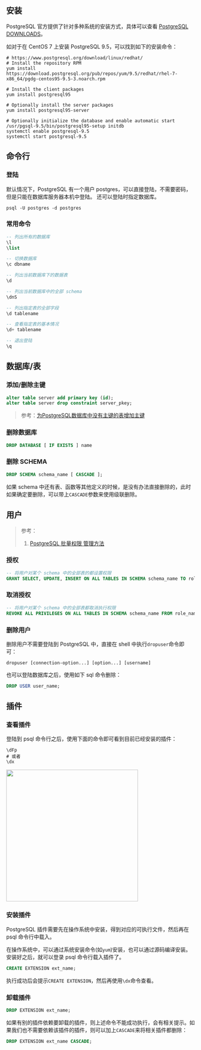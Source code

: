 ## 安装

PostgreSQL 官方提供了针对多种系统的安装方式，具体可以查看 [PostgreSQL DOWNLOADS](https://www.postgresql.org/download/)。

如对于在 CentOS 7 上安装 PostgreSQL 9.5，可以找到如下的安装命令：

```shell
# https://www.postgresql.org/download/linux/redhat/
# Install the repository RPM
yum install https://download.postgresql.org/pub/repos/yum/9.5/redhat/rhel-7-x86_64/pgdg-centos95-9.5-3.noarch.rpm

# Install the client packages
yum install postgresql95

# Optionally install the server packages
yum install postgresql95-server

# Optionally initialize the database and enable automatic start
/usr/pgsql-9.5/bin/postgresql95-setup initdb
systemctl enable postgresql-9.5
systemctl start postgresql-9.5
```

## 命令行

### 登陆

默认情况下，PostgreSQL 有一个用户 postgres，可以直接登陆，不需要密码，但是只能在数据库服务器本机中登陆。 还可以登陆时指定数据库。

```shell
psql -U postgres -d postgres
```

### 常用命令

```sql
-- 列出所有的数据库
\l
\list

-- 切换数据库
\c dbname

-- 列出当前数据库下的数据表
\d

-- 列出当前数据库中的全部 schema
\dnS

-- 列出指定表的全部字段
\d tablename

-- 查看指定表的基本情况
\d+ tablename

-- 退出登陆
\q
```

## 数据库/表

### 添加/删除主键
```sql
alter table server add primary key (id);
alter table server drop constraint server_pkey;
```

> 参考：[为PostgreSQL数据库中没有主键的表增加主键](http://www.sijitao.net/2026.html)

### 删除数据库

```sql
DROP DATABASE [ IF EXISTS ] name
```

### 删除 SCHEMA

```sql
DROP SCHEMA schema_name [ CASCADE ];
```

如果 schema 中还有表、函数等其他定义的时候，是没有办法直接删除的，此时如果确定要删除，可以带上`CASCADE`参数来使用级联删除。

## 用户

> 参考：
> 1. [PostgreSQL 批量权限 管理方法](https://yq.aliyun.com/articles/41512)
### 授权

```sql
-- 将用户对某个 schema 中的全部表的都设置权限
GRANT SELECT, UPDATE, INSERT ON ALL TABLES IN SCHEMA schema_name TO role_name;
```

### 取消授权

```sql
-- 将用户对某个 schema 中的全部表都取消执行权限
REVOKE ALL PRIVILEGES ON ALL TABLES IN SCHEMA schema_name FROM role_name;
```

### 删除用户

删除用户不需要登陆到 PostgreSQL 中，直接在 shell 中执行`dropuser`命令即可：

```shell
dropuser [connection-option...] [option...] [username]
```

也可以登陆数据库之后，使用如下 sql 命令删除：

```sql
DROP USER user_name;
```

## 插件

### 查看插件

登陆到 psql 命令行之后，使用下面的命令即可看到目前已经安装的插件：

```shell
\dFp
# 或者
\dx
```

<img src="http://7xkt52.com1.z0.glb.clouddn.com/markdown/1526542496048.png" width="352"/>

### 安装插件

PostgreSQL 插件需要先在操作系统中安装，得到对应的可执行文件，然后再在 psql 命令行中载入。

在操作系统中，可以通过系统安装命令(如`yum`)安装，也可以通过源码编译安装。安装好之后，就可以登录 psql 命令行载入插件了。

```sql
CREATE EXTENSION ext_name;
```

执行成功后会提示`CREATE EXTENSION`，然后再使用`\dx`命令查看。

### 卸载插件

```sql
DROP EXTENSION ext_name;
```

如果有别的插件依赖要卸载的插件，则上述命令不能成功执行，会有相关提示。如果我们也不需要依赖该插件的插件，则可以加上`CASCADE`来将相关插件都删除：

```sql
DROP EXTENSION ext_name CASCADE;
```


